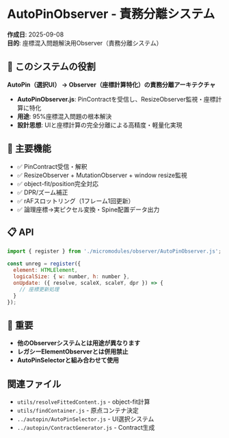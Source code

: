 # AutoPinObserver - 責務分離システム

**作成日**: 2025-09-08  
**目的**: 座標混入問題解決用Observer（責務分離システム）

## 🎯 このシステムの役割

**AutoPin（選択UI） → Observer（座標計算特化）の責務分離アーキテクチャ**

- **AutoPinObserver.js**: PinContractを受信し、ResizeObserver監視・座標計算に特化
- **用途**: 95%座標混入問題の根本解決
- **設計思想**: UIと座標計算の完全分離による高精度・軽量化実現

## 🔧 主要機能

- ✅ PinContract受信・解釈
- ✅ ResizeObserver + MutationObserver + window resize監視
- ✅ object-fit/position完全対応
- ✅ DPR/ズーム補正
- ✅ rAFスロットリング（1フレーム1回更新）
- ✅ 論理座標→実ピクセル変換・Spine配置データ出力

## 📋 API

```javascript
import { register } from './micromodules/observer/AutoPinObserver.js';

const unreg = register({
  element: HTMLElement,
  logicalSize: { w: number, h: number },
  onUpdate: ({ resolve, scaleX, scaleY, dpr }) => {
    // 座標更新処理
  }
});
```

## 🚨 重要

- **他のObserverシステムとは用途が異なります**
- **レガシーElementObserverとは併用禁止**
- **AutoPinSelectorと組み合わせて使用**

## 関連ファイル

- `utils/resolveFittedContent.js` - object-fit計算
- `utils/findContainer.js` - 原点コンテナ決定
- `../autopin/AutoPinSelector.js` - UI選択システム
- `../autopin/ContractGenerator.js` - Contract生成